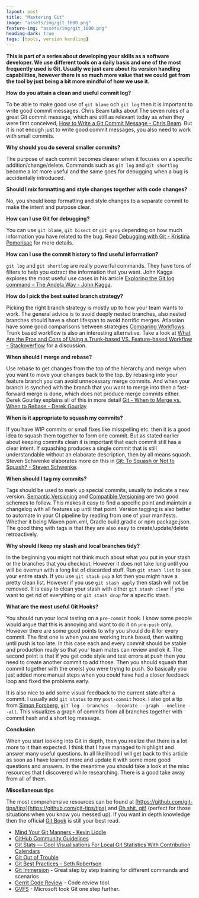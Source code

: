 ```yaml
---
layout: post
title: "Mastering Git"
image: "assets/img/git_1600.png"
feature-img: "assets/img/git_1600.png"
heading-dark: true
tags: [tools, version handling]
---
```


**This is part of a series about developing your skills as a software developer. We use different tools on a daily basis and one of the most frequently used is Git. Usually we just care about its version handling capabilities, however there is so much more value that we could get from the tool by just being a bit more mindful of how we use it.**

**How do you attain a clean and useful commit log?**

To be able to make good use of `git blame` och `git log` then it is important to write good commit messages. Chris Beam talks about The seven rules of a great Git commit message, which are still as relevant today as when they were first conceived, [How to Write a Git Commit Message - Chris Beam](https://chris.beams.io/posts/git-commit/). But it is not enough just to write good commit messages, you also need to work with small commits.

**Why should you do several smaller commits?**

The purpose of each commit becomes clearer when it focuses on a specific addition/change/delete. Commands such as `git log` and `git shortlog` become a lot more useful and the same goes for debugging when a bug is accidentally introduced.

**Should I mix formatting and style changes together with code changes?**

No, you should keep formatting and style changes to a separate commit to make the intent and purpose clear.

**How can I use Git for debugging?**

You can use `git blame`, `git bisect` or `git grep` depending on how much information you have related to the bug. Read [Debugging with Git - Kristina Pomorisac](https://dzone.com/articles/debugging-with-git) for more details.

**How can I use the commit history to find useful information?**

`git log` and `git shortlog` are really powerful commands. They have tons of filters to help you extract the information that you want. John Kagga explores the most useful use cases in his article [Exploring the Git log command – The Andela Way - John Kagga](https://medium.com/the-andela-way/exploring-the-git-log-command-9117b9ff3c2c).

**How do I pick the best suited branch strategy?**

Picking the right branch strategy is mostly up to how your team wants to work. The general advice is to avoid deeply nested branches, also nested branches should have a short lifespan to avoid horrific merges. Atlassian have some good comparisons between strategies [Comparing Workflows](https://www.atlassian.com/git/tutorials/comparing-workflows). Trunk based workflow is also an interesting alternative. Take a look at [What Are the Pros and Cons of Using a Trunk-based VS. Feature-based Workflow - Stackoverflow](https://stackoverflow.com/questions/42135533/what-are-the-pros-and-cons-of-using-a-trunk-based-vs-feature-based-workflow-in-g) for a discussion.

**When should I merge and rebase?**

Use rebase to get changes from the top of the hierarchy and merge when you want to move your changes back to the top. By rebasing into your feature branch you can avoid unnecessary merge commits. And when your branch is synched with the branch that you want to merge into then a fast-forward merge is done, which does not produce merge commits either. Derek Gourlay explains all of this in more detail [Git - When to Merge vs. When to Rebase - Derek Gourlay](https://www.derekgourlay.com/blog/git-when-to-merge-vs-when-to-rebase/)

**When is it appropriate to squash my commits?**

If you have WIP commits or small fixes like misspelling etc. then it is a good idea to squash them together to form one commit. But as stated earlier about keeping commits clean it is important that each commit still has a clear intent. If squashing produces a single commit that is still understandable without an elaborate description, then by all means squash. Steven Schwenke elaborates more on this in [Git: To Squash or Not to Squash? - Steven Schwenke](https://dzone.com/articles/git-to-squash-or-not-to-squash).

[//]: # (**When should I use cherry-pick?**)

[//]: # (**How do I undo a commit?**)

[//]: # (**How do you undo a push?**)

**When should I tag my commits?**

Tags should be used to mark up special commits, usually to indicate a new version. [Semantic Versioning](https://semver.org/) and [Compatible Versioning](https://github.com/staltz/comver) are two good schemes to follow. This makes it easy to find a specific point and maintain a changelog with all features up until that point. Version tagging is also better to automate in your CI pipeline by reading from one of your manifests. Whether it being Maven pom.xml, Gradle build.gradle or npm package.json. The good thing with tags is that they are also easy to create/update/delete retroactively.

**Why should I keep my stash and local branches tidy?**

In the beginning you might not think much about what you put in your stash or the branches that you checkout. However it does not take long until you will be overrun with a long list of discarded stuff. Run `git stash list` to see your entire stash. If you use `git stash pop` a lot then you might have a pretty clean list. However if you use `git stash apply` then stash will not be removed. It is easy to clean your stash with either `git stash clear` if you want to get rid of everything or `git stash drop` for a specific stash.

**What are the most useful Git Hooks?**

You should run your local testing on a `pre-commit` hook. I know some people would argue that this is annoying and want to do it on `pre-push` only. However there are some good points to why you should do it for every commit. The first one is when you are working trunk based, then waiting until push is too late. In this case each and every commit should be stable and production ready so that your team mates can review and ok it. The second point is that if you get code style and test errors at push then you need to create another commit to add those. Then you should squash that commit together with the one(s) you were trying to push. So basically you just added more manual steps when you could have had a closer feedback loop and fixed the problems early.

It is also nice to add some visual feedback to the current state after a commit. I usually add `git status` to my `post-commit` hook. I also got a tip from [Simon Forsberg](https://codereview.stackexchange.com/users/31562/simon-forsberg?tab=profile), `git log --branches --decorate --graph --oneline --all`. This visualizes a graph of commits from all branches together with commit hash and a short log message.

**Conclusion**

When you start looking into Git in depth, then you realize that there is a lot more to it than expected. I think that I have managed to highlight and answer many useful questions. In all likelihood I will get back to this article as soon as I have learned more and update it with some more good questions and answers. In the meantime you should take a look at the misc resources that I discovered while researching. There is a good take away from all of them.

**Miscellaneous tips**

The most comprehensive resources can be found at [https://github.com/git-tips/tips](https://github.com/git-tips/tips) and [Oh shit, git!](http://ohshitgit.com/) (perfect for those situations when you know you messed up). If you want in depth knowledge then the official [Git Book](https://git-scm.com/book/en/v2) is still your best read.

* [Mind Your Git Manners - Kevin Liddle](https://8thlight.com/blog/kevin-liddle/2012/09/27/mind-your-git-manners.html)
* [GitHub Community Guidelines](https://help.github.com/articles/github-community-guidelines/)
* [Git Stats — Cool Visualisations For Local Git Statistics With Contribution Calendars](https://fossbytes.com/git-stats-git-visualization/)
* [Git Out of Trouble](https://cdemyanovich.github.io/git_out_of_trouble/)
* [Git Best Practices - Seth Robertson](https://sethrobertson.github.io/GitBestPractices/)
* [Git Immersion](http://gitimmersion.com/) - Great step by step training for different commands and scenarios
* [Gerrit Code Review](https://www.gerritcodereview.com/) - Code review tool.
* [GVFS](https://gvfs.io/) - Microsoft took Git one step further.